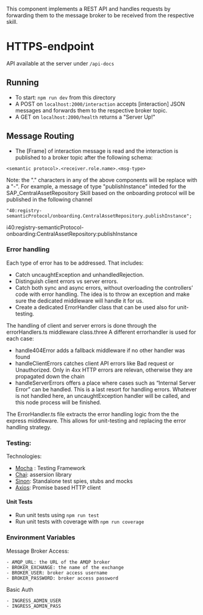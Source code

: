 This component implements a REST API and handles requests by forwarding them to the message broker to be received from the respective skill.

# HTTPS-endpoint

API available at the server under `/api-docs`

## Running

- To start: `npm run dev` from this directory
- A POST on `localhost:2000/interaction` accepts [interaction] JSON messages and forwards them to the respective broker topic.
- A GET on `localhost:2000/health` returns a "Server Up!"


## Message Routing
- The [Frame] of interaction message is read and the interaction is published to a broker topic after the following schema:
```
<semantic protocol>.<receiver.role.name>.<msg-type>
```
Note: the "." characters in any of the above components will be replace with a "-". For example, a message of type "publishInstance" inteded for the SAP_CentralAssetRepository Skill based on the onboarding protocol will be published in the following channel 
```
"40:registry-semanticProtocol/onboarding.CentralAssetRepository.publishInstance";
```
i40:registry-semanticProtocol-onboarding:CentralAssetRepository:publishInstance

### Error handling
Each type of error has to be addressed. That includes:

- Catch uncaughtException and unhandledRejection.
- Distinguish client errors vs server errors.
- Catch both sync and async errors, without overloading the controllers’ code with error handling. The idea is to throw an exception and make sure the dedicated middleware will handle it for us.
- Create a dedicated ErrorHandler class that can be used also for unit-testing.

The handling of client and server errors is done through the errorHandlers.ts middleware class.three A different errorhandler is used for each case:
- handle404Error adds a fallback middleware if no other handler was found
- handleClientErrors catches client API errors like Bad request or Unauthorized. Only in 4xx HTTP errors are relevan, otherwise they are propagated down the chain
- handleServerErrors offers a place where cases such as “Internal Server Error” can be handled. This is a last resort for handling errors. Whatever is not handled here, an uncaughtException handler will be called, and this node process will be finished.

The ErrorHandler.ts file extracts the error handling logic from the the express middleware. This allows for unit-testing and replacing the error handling strategy.


### Testing:
Technologies:
- [Mocha](https://mochajs.org/) :  Testing Framework
- [Chai](https://www.chaijs.com/): assersion library
- [Sinon](https://sinon.org/): Standalone test spies, stubs and mocks
- [Axios](https://github.com/axios/axios): Promise based HTTP client

#### Unit Tests
- Run unit tests using `npm run test`
- Run unit tests with coverage with `npm run coverage`

### Environment Variables

Message Broker Access:
```
- AMQP_URL: the URL of the AMQP broker
- BROKER_EXCHANGE: the name of the exchange
- BROKER_USER: broker access username
- BROKER_PASSWORD: broker access password
```
Basic Auth
```
- INGRESS_ADMIN_USER
- INGRESS_ADMIN_PASS
```